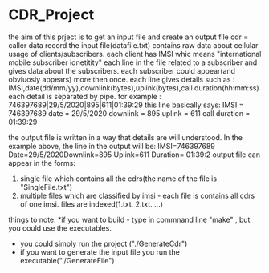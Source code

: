 # CDR_Project
the aim of this prject is to get an input file and create an output file
cdr = caller data record
the input file(datafile.txt) contains raw data about  cellular usage of clients/subscribers.
each client has IMSI whic means "international mobile subscriber idnetitity"
each line in the file related to a subscriber and gives data about the subscribers.
each subscriber could appear(and obviuosly appears) more then once.
each line gives details such as : IMSI,date(dd/mm/yy),downlink(bytes),uplink(bytes),call duration(hh:mm:ss)
each detail is separated by pipe.
for example : 746397689|29/5/2020|895|611|01:39:29
this line basically says:
IMSI = 746397689
date = 29/5/2020
downlink = 895
uplink = 611
call duration = 01:39:29

the output file is written in a way that details are will understood. In the example above, the line in the output will be:
IMSI=746397689 Date=29/5/2020Downlink=895 Uplink=611 Duration= 01:39:2
output file can appear in the forms: 
1) single file which contains all the cdrs(the name of the file is "SingleFile.txt")
2) multiple files which are classified by imsi - each file is contains all cdrs of one imsi. files are indexed(1.txt, 2.txt. ...)

things to note:
*if you want to build  - type in commnand line "make" , but you could use the executables.
* you could simply run the project ("./GenerateCdr")
* if you want to generate the input file you run the executable("./GenerateFile")
